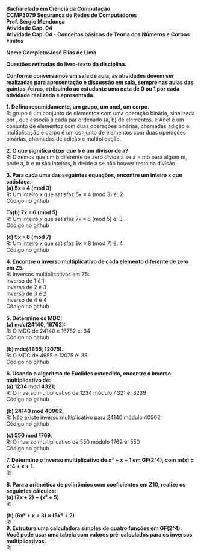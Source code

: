 **Bacharelado em Ciência da Computação**  
**CCMP3079 Segurança de Redes de Computadores**  
**Prof. Sérgio Mendonça**  
**Atividade Cap. 04**   
**Atividade Cap. 04 \- Conceitos básicos de Teoria dos Números e Corpos Finitos**

**Nome Completo:José Elias de Lima**

**Questões retiradas do livro-texto da disciplina.**

**Conforme conversamos em sala de aula, as atividades devem ser realizadas para apresentação e discussão em sala, sempre nas aulas das quintas-feiras, atribuindo ao estudante uma nota de 0 ou 1 por cada atividade realizada e apresentada.**

**1\. Defina resumidamente, um grupo, um anel, um corpo.**  
R: grupo é um conjunto de elementos com uma operação binária, sinalizada por , que associa a cada par ordenado (a, b) de elementos. e Anel é um conjunto de elementos com duas operações binárias, chamadas adição e multiplicação e corpo é um conjunto de elementos com duas operações binárias, chamadas de adição e multiplicação.

**2\. O que significa dizer que b é um divisor de a?**  
R: Dizemos que um b diferente de zero divide a se a \= mb para algum m, onde a, b e m são inteiros, b divide a se não houver resto na divisão.

**3\. Para cada uma das seguintes equações, encontre um inteiro x que satisfaça:**  
**(a) 5x ≡ 4 (mod 3\)**  
R: Um inteiro x que satisfaz 5x ≡ 4 (mod 3\) é: 2  
Código no github

**Tá(b) 7x ≡ 6 (mod 5\)**  
R: Um inteiro x que satisfaz 7x ≡ 6 (mod 5\) é: 3  
Código no github

**(c) 9x ≡ 8 (mod 7\)**  
R: Um inteiro x que satisfaz 9x ≡ 8 (mod 7\) é: 4  
Código no github

**4\. Encontre o inverso multiplicativo de cada elemento diferente de zero em Z5.**  
R: Inversos multiplicativos em Z5:  
Inverso de 1 é 1  
Inverso de 2 é 3  
Inverso de 3 é 2  
Inverso de 4 é 4  
Código no github

**5\. Determine os MDC:**  
**(a) mdc(24140, 16762):**  
R: O MDC de 24140 e 16762 é: 34  
Código no github

**(b) mdc(4655, 12075).**  
R: O MDC de 4655 e 12075 é: 35  
Código no github

**6\. Usando o algoritmo de Euclides estendido, encontre o inverso multiplicativo de:**  
**(a) 1234 mod 4321;**  
R: O inverso multiplicativo de 1234 módulo 4321 é: 3239  
Código no github

**(b) 24140 mod 40902;**  
R: Não existe inverso multiplicativo para 24140 módulo 40902  
Código no github

**(c) 550 mod 1769\.**  
R: O inverso multiplicativo de 550 módulo 1769 é: 550  
Código no github

**7\. Determine o inverso multiplicativo de x³ \+ x \+ 1 em GF(2^4), com m(x) \= x^4 \+ x \+ 1\.**  
R:

**8\. Para a aritmética de polinômios com coeficientes em Z10, realize os seguintes cálculos:**  
**(a) (7x \+ 2\) − (x² \+ 5\)**  
R:

**(b) (6x² \+ x \+ 3\) × (5x² \+ 2\)**  
R:  
**9\. Estruture uma calculadora simples de quatro funções em GF(2^4). Você pode usar uma tabela com valores pré-calculados para os inversos multiplicativos.**  
R: